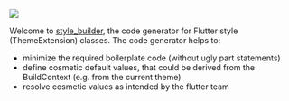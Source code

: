 [//]: # (This file was generated from: doc/template/doc/wiki/1-Style-Builder.md.template using the documentation_builder package)

![](https://github.com/domain-centric/style_builder/wiki/style_builder.png)

Welcome to [style_builder](https://pub.dev/packages/style_builder), the code generator for Flutter style (ThemeExtension) classes. 
The code generator helps to:
* minimize the required boilerplate code (without ugly part statements)
* define cosmetic default values, that could be derived from the BuildContext (e.g. from the current theme)
* resolve cosmetic values as intended by the flutter team 